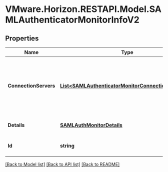 # VMware.Horizon.RESTAPI.Model.SAMLAuthenticatorMonitorInfoV2
## Properties

Name | Type | Description | Notes
------------ | ------------- | ------------- | -------------
**ConnectionServers** | [**List&lt;SAMLAuthenticatorMonitorConnectionServerV2&gt;**](SAMLAuthenticatorMonitorConnectionServerV2.md) | Information about the SAML authenticator connections from each of the connection servers. | 
**Details** | [**SAMLAuthMonitorDetails**](SAMLAuthMonitorDetails.md) | Details about the SAML authenticator. | 
**Id** | **string** | Unique ID of the SAML Authenticator. | 

[[Back to Model list]](../README.md#documentation-for-models) [[Back to API list]](../README.md#documentation-for-api-endpoints) [[Back to README]](../README.md)

